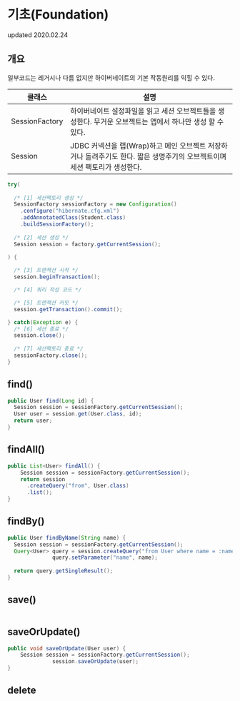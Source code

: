 # 기초(Foundation)
updated 2020.02.24

## 개요
일부코드는 레거시나 다름 없지만 하이버네이트의 기본 작동원리를 익힐 수 있다.

|클래스|설명|
|----|----|
|SessionFactory|하이버네이트 설정파일을 읽고 세션 오브젝트들을 생성한다. 무거운 오브젝트는 앱에서 하나만 생성 할 수 있다.|
|Session|JDBC 커넥션을 랩(Wrap)하고 메인 오브젝트 저장하거나 돌려주기도 한다. 짧은 생명주기의 오브젝트이며 세션 팩토리가 생성한다.|
```java
try(
  
  /* [1] 세션팩토리 생성 */
  SessionFactory sessionFactory = new Configuration()
    .configure("hibernate.cfg.xml")
    .addAnnotatedClass(Student.class)
    .buildSessionFactory();
  
  /* [2] 세션 생성 */
  Session session = factory.getCurrentSession();

) {
  
  /* [3] 트랜잭션 시작 */
  session.beginTransaction();

  /* [4] 쿼리 작성 코드 */

  /* [5] 트랜잭션 커밋 */
  session.getTransaction().commit();

} catch(Exception e) {
  /* [6] 세션 종료 */
  session.close();
  
  /* [7] 세션팩토리 종료 */
  sessionFactory.close();
}               
```
## find()
```java
public User find(Long id) {
  Session session = sessionFactory.getCurrentSession();
  User user = session.get(User.class, id);
  return user;
}
```
## findAll()
```java
public List<User> findAll() {
    Session session = sessionFactory.getCurrentSession();
    return session
      .createQuery("from", User.class)
      .list();
}
```
## findBy()
```java
public User findByName(String name) {
  Session session = sessionFactory.getCurrentSession();
  Query<User> query = session.createQuery("from User where name = :name", User.class);
              query.setParameter("name", name);
  
  return query.getSingleResult();
}
```
## save()
```java

```
## saveOrUpdate()
```java
public void saveOrUpdate(User user) {
	Session session = sessionFactory.getCurrentSession();
		      session.saveOrUpdate(user);
}
```
## delete
```java

```